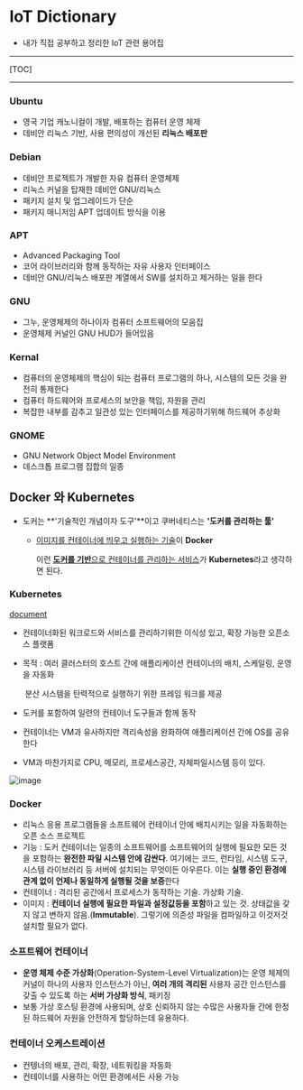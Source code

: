 # IoT Dictionary

- 내가 직접 공부하고 정리한 IoT 관련 용어집

------

[TOC]

---

### Ubuntu

- 영국 기업 캐노니컬이 개발, 배포하는 컴퓨터 운영 체제
- 데비안 리눅스 기반, 사용 편의성이 개선된 **리눅스 배포판**



### Debian

- 데비안 프로젝트가 개발한 자유 컴퓨터 운영체제
- 리눅스 커널을 탑재한 데비안 GNU/리눅스
- 패키지 설치 및 업그레이드가 단순
- 패키지 매니저임 APT 업데이트 방식을 이용



### APT

- Advanced Packaging Tool
- 코어 라이브러리와 함께 동작하는 자유 사용자 인터페이스
- 데비안 GNU/리눅스 배포판 계열에서 SW를 설치하고 제거하는 일을 한다



### GNU

- 그누, 운영체제의 하나이자 컴퓨터 소프트웨어의 모음집
- 운영체제 커널인 GNU HUD가 들어있음



### Kernal 

- 컴퓨터의 운영체제의 핵심이 되는 컴퓨터 프로그램의 하나, 시스템의 모든 것을 완전히 통제한다
- 컴퓨터 하드웨어와 프로세스의 보안을 책임, 자원을 관리
- 복잡한 내부를 감추고 일관성 있는 인터페이스를 제공하기위해 하드웨어 추상화



### GNOME

- GNU Network Object Model Environment
- 데스크톱 프로그램 집합의 일종



## Docker 와 Kubernetes

- 도커는 **'기술적인 개념이자 도구'**이고 쿠버네티스는 **'도커를 관리하는 툴'**

  - <u>이미지를 컨테이너에 띄우고 실행하는 기술</u>이 **Docker**

    이런 <u>**도커를 기반**으로 컨테이너를 관리하는 서비스</u>가 **Kubernetes**라고 생각하면 된다.



### Kubernetes

[document](https://kubernetes.io/ko/docs/concepts/overview/what-is-kubernetes/)

- 컨테이너화된 워크로드와 서비스를 관리하기위한  이식성 있고, 확장 가능한 오픈소스 플랫폼

- 목적 : 여러 클러스터의 호스트 간에 애플리케이션 컨테이너의 배치, 스케일링, 운영을 자동화

  ​			분산 시스템을 탄력적으로 실행하기 위한 프레임 워크를 제공

- 도커를 포함하여 일련의 컨테이너 도구들과 함께 동작

- 컨테이너는 VM과 유사하지만 격리속성을 완화하여 애플리케이션 간에 OS를 공유한다

- VM과 마찬가지로 CPU, 메모리, 프로세스공간, 자체파일시스템 등이 있다.

![image](https://user-images.githubusercontent.com/58541635/89150041-9fbe1000-d598-11ea-9233-3419da15e2c6.png)



### Docker

- 리눅스 응용 프로그램들을 소프트웨어 컨테이너 안에 배치시키는 일을 자동화하는 오픈 소스 프로젝트
- 기능 : 도커 컨테이너는 일종의 소프트웨어를 소프트웨어의 실행에 필요한 모든 것을 포함하는 **완전한 파일 시스템 안에 감싼다**. 여기에는 코드, 런타임, 시스템 도구, 시스템 라이브러리 등 서버에 설치되는 무엇이든 아우른다. 이는 **실행 중인 환경에 관계 없이 언제나 동일하게 실행될 것을 보증**한다
- 컨테이너 : 격리된 공간에서 프로세스가 동작하는 기술. 가상화 기술.
- 이미지 : **컨테이너 실행에 필요한 파일과 설정값등을 포함**하고 있는 것. 상태값을 갖지 않고 변하지 않음.(**Immutable**). 그렇기에 의존성 파일을 컴파일하고 이것저것 설치할 필요가 없다.



### 소프트웨어 컨테이너

- **운영 체제 수준 가상화**(Operation-System-Level Virtualization)는 운영 체제의 커널이 하나의 사용자 인스턴스가 아닌, **여러 개의 격리된** 사용자 공간 인스턴스를 갖출 수 있도록 하는 **서버 가상화 방식**, 패키징
- 보통 가상 호스팅 환경에 사용되며, 상호 신뢰하지 않는 수많은 사용자들 간에 한정된 하드웨어 자원을 안전하게 할당하는데 유용하다.



### 컨테이너 오케스트레이션

- 컨텡너의 배포, 관리, 확장, 네트워킹을 자동화
- 컨테이너를 사용하는 어떤 환경에서든 사용 가능